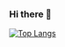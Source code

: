 ### Hi there 👋

[![Top Langs](https://github-readme-stats.vercel.app/api/top-langs/?username=akitaonrails&layout=compact&show_icons=true&hide_border=true&theme=transparent&card_width=1080px&text_bold=true&locale=pt)](https://github.com/anuraghazra/github-readme-stats)
